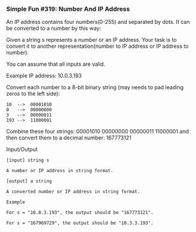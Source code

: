 ### Simple Fun #319: Number And IP Address

An IP address contains four numbers(0-255) and separated by dots. It can be converted to a number by this way:

Given a string s represents a number or an IP address. Your task is to convert it to another representation(number to IP address or IP address to number).

You can assume that all inputs are valid.

Example IP address: 10.0.3.193

Convert each number to a 8-bit binary string (may needs to pad leading zeros to the left side):
````
10  -->  00001010
0   -->  00000000
3   -->  00000011
193 -->  11000001
````
Combine these four strings: 00001010 00000000 00000011 11000001 and then convert them to a decimal number: 167773121

Input/Output

````
[input] string s

A number or IP address in string format.

[output] a string

A converted number or IP address in string format.

Example

For s = "10.0.3.193", the output should be "167773121".

For s = "167969729", the output should be "10.3.3.193".